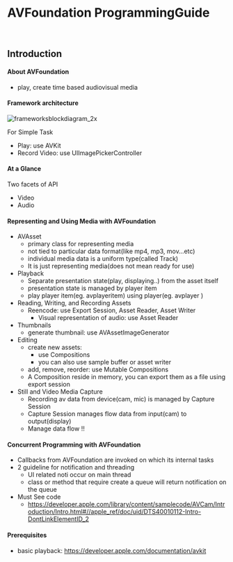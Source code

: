 # AVFoundation ProgrammingGuide
<br>

## Introduction
#### About AVFoundation 
- play, create time based audiovisual media

#### Framework architecture
![frameworksblockdiagram_2x](https://user-images.githubusercontent.com/5119286/39769839-42848828-5328-11e8-8470-1c203fccde16.png)

For Simple Task
- Play: use AVKit 
- Record Video: use UIImagePickerController



#### At a Glance
Two facets of API 
- Video
- Audio



#### Representing and  Using Media with AVFoundation 
- AVAsset
    - primary class for representing media
    - not tied to particular data format(like mp4, mp3, mov…etc)
    - individual media data is a uniform type(called Track)
    - It is just representing media(does not mean ready for use)
- Playback
    - Separate presentation state(play, displaying..) from the asset itself
    - presentation state is managed by player item
    - play player item(eg. avplayeritem) using player(eg. avplayer )
- Reading, Writing, and Recording Assets
    - Reencode: use Export Session, Asset Reader, Asset Writer
      - Visual representation of audio: use Asset Reader
- Thumbnails
    - generate thumbnail: use AVAssetImageGenerator
- Editing 
    - create new assets: 
      - use Compositions
      - you can also use sample buffer or asset writer 
    - add, remove, reorder: use Mutable Compositions
    - A Composition reside in memory, you can export them as a file using export session
- Still and Video Media Capture
    - Recording av data from device(cam, mic) is managed by Capture Session
    - Capture Session manages flow data from input(cam) to output(display)
    - Manage data flow !!


#### Concurrent Programming with AVFoundation 
- Callbacks from AVFoundation are invoked on which its internal tasks
- 2 guideline for notification and threading
    - UI related noti occur on main thread
    - class or method that require create a queue will return notification on the queue
- Must See code
    - https://developer.apple.com/library/content/samplecode/AVCam/Introduction/Intro.html#//apple_ref/doc/uid/DTS40010112-Intro-DontLinkElementID_2

#### Prerequisites
- basic playback: https://developer.apple.com/documentation/avkit



